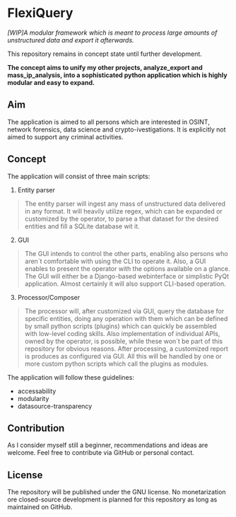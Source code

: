
# FlexiQuery
*[WIP]A modular framework which is meant to process large amounts of unstructured data and export it afterwards.*

This repository remains in concept state until further development.

**The concept aims to unify my other projects, analyze_export and mass_ip_analysis, into a sophisticated python application which is highly modular and easy to expand.**

## Aim
The application is aimed to all persons which are interested in OSINT, network forensics, data science and crypto-ivestigations.
It is explicitly not aimed to support any criminal activities.

## Concept
The application will consist of three main scripts:

 1. Entity parser

> The entity parser will ingest any mass of unstructured data delivered in any format. It will heavily utilize regex, which can be expanded or customized by the operator, to parse a that dataset for the desired entities and fill a SQLite database wit it.

2. GUI

> The GUI intends to control the other parts, enabling also persons who aren´t comfortable with using the CLI to operate it. Also, a GUI enables to present the operator with the options available on a glance.
> The GUI will either be a Django-based webinterface or simplistic PyQt application. Almost certainly it will also support CLI-based operation.

3. Processor/Composer

> The processor will, after customized via GUI, query the database for specific entities, doing any operation with them which can be defined by small python scripts (plugins) which can quickly be assembled with low-level coding skills. Also implementation of individual APIs, owned by the operator, is possible, while these won´t be part of this repository for obvious reasons.
> After processing, a customized report is produces as configured via GUI.
> All this will be handled by one or more custom python scripts which call the plugins as modules.

The application will follow these guidelines:

 - accessability
 - modularity
 - datasource-transparency

## Contribution
As I consider myself still a beginner, recommendations and ideas are welcome. Feel free to contribute via GitHub or personal contact.

## License
The repository will be published under the GNU license. No monetarization ore closed-source development is planned for this repository as long as maintained on GitHub.

